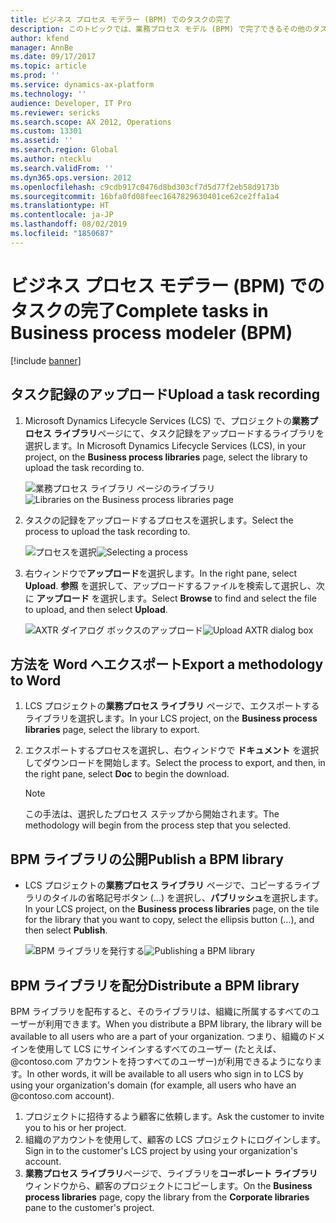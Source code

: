 ```yaml
---
title: ビジネス プロセス モデラー (BPM) でのタスクの完了
description: このトピックでは、業務プロセス モデル (BPM) で完了できるその他のタスクに関する情報が提供されます。 たとえば、BPM ライブラリの発行、方法のエクスポート、および BPM ライブラリを配布することができます。
author: kfend
manager: AnnBe
ms.date: 09/17/2017
ms.topic: article
ms.prod: ''
ms.service: dynamics-ax-platform
ms.technology: ''
audience: Developer, IT Pro
ms.reviewer: sericks
ms.search.scope: AX 2012, Operations
ms.custom: 13301
ms.assetid: ''
ms.search.region: Global
ms.author: ntecklu
ms.search.validFrom: ''
ms.dyn365.ops.version: 2012
ms.openlocfilehash: c9cdb917c0476d8bd303cf7d5d77f2eb58d9173b
ms.sourcegitcommit: 16bfa0fd08feec1647829630401ce62ce2ffa1a4
ms.translationtype: HT
ms.contentlocale: ja-JP
ms.lasthandoff: 08/02/2019
ms.locfileid: "1850687"
---
```

# <a name="complete-tasks-in-business-process-modeler-bpm"></a><span data-ttu-id="67ab8-104">ビジネス プロセス モデラー (BPM) でのタスクの完了</span><span class="sxs-lookup"><span data-stu-id="67ab8-104">Complete tasks in Business process modeler (BPM)</span></span>

[!include [banner](../includes/banner.md)]

## <a name="upload-a-task-recording"></a><span data-ttu-id="67ab8-105">タスク記録のアップロード</span><span class="sxs-lookup"><span data-stu-id="67ab8-105">Upload a task recording</span></span>

1. <span data-ttu-id="67ab8-106">Microsoft Dynamics Lifecycle Services (LCS) で、プロジェクトの**業務プロセス ライブラリ**ページにて、タスク記録をアップロードするライブラリを選択します。</span><span class="sxs-lookup"><span data-stu-id="67ab8-106">In Microsoft Dynamics Lifecycle Services (LCS), in your project, on the **Business process libraries** page, select the library to upload the task recording to.</span></span>

    <span data-ttu-id="67ab8-107">![業務プロセス ライブラリ ページのライブラリ](./media/choose-library.PNG "業務プロセス ライブラリ ページのライブラリ")</span><span class="sxs-lookup"><span data-stu-id="67ab8-107">![Libraries on the Business process libraries page](./media/choose-library.PNG "Libraries on the Business process libraries page")</span></span>

2. <span data-ttu-id="67ab8-108">タスクの記録をアップロードするプロセスを選択します。</span><span class="sxs-lookup"><span data-stu-id="67ab8-108">Select the process to upload the task recording to.</span></span> 

    <span data-ttu-id="67ab8-109">![プロセスを選択](./media/select-upload.PNG "プロセスを選択")</span><span class="sxs-lookup"><span data-stu-id="67ab8-109">![Selecting a process](./media/select-upload.PNG "Selecting a process")</span></span>

3. <span data-ttu-id="67ab8-110">右ウィンドウで**アップロード**を選択します。</span><span class="sxs-lookup"><span data-stu-id="67ab8-110">In the right pane, select **Upload**.</span></span> <span data-ttu-id="67ab8-111">**参照** を選択して、アップロードするファイルを検索して選択し、次に **アップロード** を選択します。</span><span class="sxs-lookup"><span data-stu-id="67ab8-111">Select **Browse** to find and select the file to upload, and then select **Upload**.</span></span>

    <span data-ttu-id="67ab8-112">![AXTR ダイアログ ボックスのアップロード](./media/upload.PNG "AXTR ダイアログ ボックスのアップロード")</span><span class="sxs-lookup"><span data-stu-id="67ab8-112">![Upload AXTR dialog box](./media/upload.PNG "Upload AXTR dialog box")</span></span>

## <a name="export-a-methodology-to-word"></a><span data-ttu-id="67ab8-113">方法を Word へエクスポート</span><span class="sxs-lookup"><span data-stu-id="67ab8-113">Export a methodology to Word</span></span>

1. <span data-ttu-id="67ab8-114">LCS プロジェクトの**業務プロセス ライブラリ** ページで、エクスポートするライブラリを選択します。</span><span class="sxs-lookup"><span data-stu-id="67ab8-114">In your LCS project, on the **Business process libraries** page, select the library to export.</span></span>
2. <span data-ttu-id="67ab8-115">エクスポートするプロセスを選択し、右ウィンドウで **ドキュメント** を選択してダウンロードを開始します。</span><span class="sxs-lookup"><span data-stu-id="67ab8-115">Select the process to export, and then, in the right pane, select **Doc** to begin the download.</span></span>

    > [!NOTE]
    > <span data-ttu-id="67ab8-116">この手法は、選択したプロセス ステップから開始されます。</span><span class="sxs-lookup"><span data-stu-id="67ab8-116">The methodology will begin from the process step that you selected.</span></span>

## <a name="publish-a-bpm-library"></a><span data-ttu-id="67ab8-117">BPM ライブラリの公開</span><span class="sxs-lookup"><span data-stu-id="67ab8-117">Publish a BPM library</span></span>

- <span data-ttu-id="67ab8-118">LCS プロジェクトの**業務プロセス ライブラリ** ページで、コピーするライブラリのタイルの省略記号ボタン (...) を選択し、**パブリッシュ**を選択します。</span><span class="sxs-lookup"><span data-stu-id="67ab8-118">In your LCS project, on the **Business process libraries** page, on the tile for the library that you want to copy, select the ellipsis button (…), and then select **Publish**.</span></span>

    <span data-ttu-id="67ab8-119">![BPM ライブラリを発行する](./media/PUB_DIS.png "BPM ライブラリを発行する")</span><span class="sxs-lookup"><span data-stu-id="67ab8-119">![Publishing a BPM library](./media/PUB_DIS.png "Publishing a BPM library")</span></span>

## <a name="distribute-a-bpm-library"></a><span data-ttu-id="67ab8-120">BPM ライブラリを配分</span><span class="sxs-lookup"><span data-stu-id="67ab8-120">Distribute a BPM library</span></span>

<span data-ttu-id="67ab8-121">BPM ライブラリを配布すると、そのライブラリは、組織に所属するすべてのユーザーが利用できます。</span><span class="sxs-lookup"><span data-stu-id="67ab8-121">When you distribute a BPM library, the library will be available to all users who are a part of your organization.</span></span> <span data-ttu-id="67ab8-122">つまり、組織のドメインを使用して LCS にサインインするすべてのユーザー (たとえば、 @contoso.com アカウントを持つすべてのユーザー)が利用できるようになります。</span><span class="sxs-lookup"><span data-stu-id="67ab8-122">In other words, it will be available to all users who sign in to LCS by using your organization's domain (for example, all users who have an @contoso.com account).</span></span>

1. <span data-ttu-id="67ab8-123">プロジェクトに招待するよう顧客に依頼します。</span><span class="sxs-lookup"><span data-stu-id="67ab8-123">Ask the customer to invite you to his or her project.</span></span>
2. <span data-ttu-id="67ab8-124">組織のアカウントを使用して、顧客の LCS プロジェクトにログインします。</span><span class="sxs-lookup"><span data-stu-id="67ab8-124">Sign in to the customer's LCS project by using your organization's account.</span></span>
3. <span data-ttu-id="67ab8-125">**業務プロセス ライブラリ**ページで、ライブラリを**コーポレート ライブラリ**ウィンドウから、顧客のプロジェクトにコピーします。</span><span class="sxs-lookup"><span data-stu-id="67ab8-125">On the **Business process libraries** page, copy the library from the **Corporate libraries** pane to the customer's project.</span></span>
